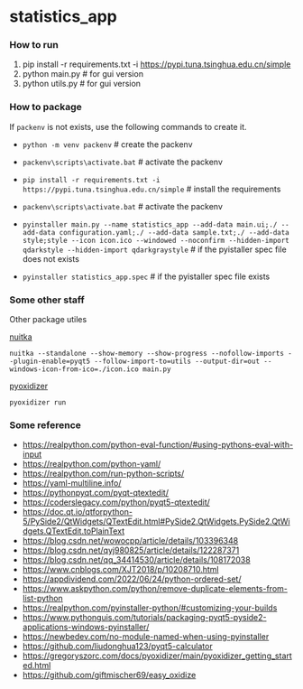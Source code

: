 # statistics_app

### How to run

1. pip install -r requirements.txt -i https://pypi.tuna.tsinghua.edu.cn/simple
2. python main.py # for gui version
3. python utils.py # for gui version


### How to package

If `packenv` is not exists, use the following commands to create it.

- `python -m venv packenv` # create the packenv
- `packenv\scripts\activate.bat` # activate the packenv
- `pip install -r requirements.txt -i https://pypi.tuna.tsinghua.edu.cn/simple` # install the requirements

- `packenv\scripts\activate.bat` # activate the packenv
- `pyinstaller main.py --name statistics_app --add-data main.ui;./ --add-data configuration.yaml;./ --add-data sample.txt;./ --add-data style;style --icon icon.ico --windowed --noconfirm --hidden-import qdarkstyle --hidden-import qdarkgraystyle` # if the pyistaller spec file does not exists
- `pyinstaller statistics_app.spec` # if the pyistaller spec file exists

### Some other staff

Other package utiles

[nuitka](https://github.com/Nuitka/Nuitka)

`nuitka --standalone --show-memory --show-progress --nofollow-imports --plugin-enable=pyqt5 --follow-import-to=utils --output-dir=out --windows-icon-from-ico=./icon.ico main.py`

[pyoxidizer](https://github.com/indygreg/PyOxidizer/issues/610)

`pyoxidizer run`

### Some reference

- https://realpython.com/python-eval-function/#using-pythons-eval-with-input
- https://realpython.com/python-yaml/
- https://realpython.com/run-python-scripts/
- https://yaml-multiline.info/
- https://pythonpyqt.com/pyqt-qtextedit/
- https://coderslegacy.com/python/pyqt5-qtextedit/
- https://doc.qt.io/qtforpython-5/PySide2/QtWidgets/QTextEdit.html#PySide2.QtWidgets.PySide2.QtWidgets.QTextEdit.toPlainText
- https://blog.csdn.net/wowocpp/article/details/103396348
- https://blog.csdn.net/qyj980825/article/details/122287371
- https://blog.csdn.net/qq_34414530/article/details/108172038
- https://www.cnblogs.com/XJT2018/p/10208710.html
- https://appdividend.com/2022/06/24/python-ordered-set/
- https://www.askpython.com/python/remove-duplicate-elements-from-list-python
- https://realpython.com/pyinstaller-python/#customizing-your-builds
- https://www.pythonguis.com/tutorials/packaging-pyqt5-pyside2-applications-windows-pyinstaller/
- https://newbedev.com/no-module-named-when-using-pyinstaller
- https://github.com/liudonghua123/pyqt5-calculator
- https://gregoryszorc.com/docs/pyoxidizer/main/pyoxidizer_getting_started.html
- https://github.com/giftmischer69/easy_oxidize


